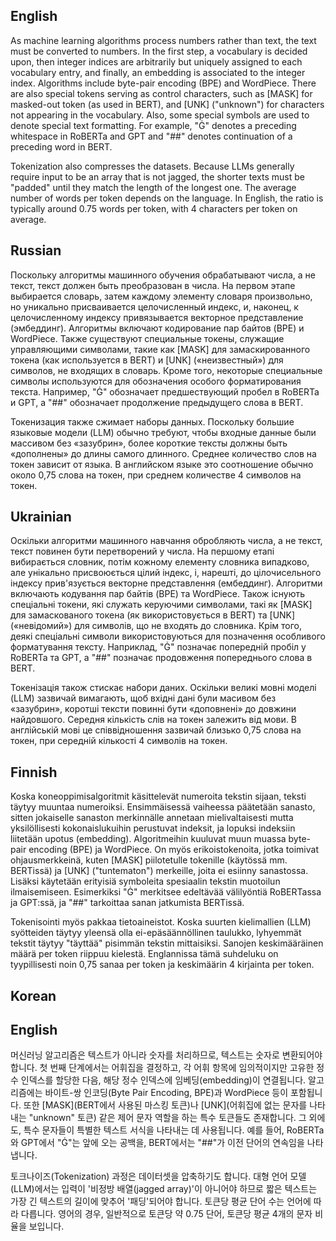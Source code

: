 ## English

As machine learning algorithms process numbers rather than text, the text must be converted to numbers. In the first step, a vocabulary is decided upon, then integer indices are arbitrarily but uniquely assigned to each vocabulary entry, and finally, an embedding is associated to the integer index. Algorithms include byte-pair encoding (BPE) and WordPiece. There are also special tokens serving as control characters, such as [MASK] for masked-out token (as used in BERT), and [UNK] ("unknown") for characters not appearing in the vocabulary. Also, some special symbols are used to denote special text formatting. For example, "Ġ" denotes a preceding whitespace in RoBERTa and GPT and "##" denotes continuation of a preceding word in BERT.

Tokenization also compresses the datasets. Because LLMs generally require input to be an array that is not jagged, the shorter texts must be "padded" until they match the length of the longest one. The average number of words per token depends on the language. In English, the ratio is typically around 0.75 words per token, with 4 characters per token on average.


## Russian

Поскольку алгоритмы машинного обучения обрабатывают числа, а не текст, текст должен быть преобразован в числа. На первом этапе выбирается словарь, затем каждому элементу словаря произвольно, но уникально присваивается целочисленный индекс, и, наконец, к целочисленному индексу привязывается векторное представление (эмбеддинг). Алгоритмы включают кодирование пар байтов (BPE) и WordPiece. Также существуют специальные токены, служащие управляющими символами, такие как [MASK] для замаскированного токена (как используется в BERT) и [UNK] («неизвестный») для символов, не входящих в словарь. Кроме того, некоторые специальные символы используются для обозначения особого форматирования текста. Например, "Ġ" обозначает предшествующий пробел в RoBERTa и GPT, а "##" обозначает продолжение предыдущего слова в BERT.

Токенизация также сжимает наборы данных. Поскольку большие языковые модели (LLM) обычно требуют, чтобы входные данные были массивом без «зазубрин», более короткие тексты должны быть «дополнены» до длины самого длинного. Среднее количество слов на токен зависит от языка. В английском языке это соотношение обычно около 0,75 слова на токен, при среднем количестве 4 символов на токен.

## Ukrainian

Оскільки алгоритми машинного навчання обробляють числа, а не текст, текст повинен бути перетворений у числа. На першому етапі вибирається словник, потім кожному елементу словника випадково, але унікально присвоюється цілий індекс, і, нарешті, до цілочисельного індексу прив'язується векторне представлення (ембеддинг). Алгоритми включають кодування пар байтів (BPE) та WordPiece. Також існують спеціальні токени, які служать керуючими символами, такі як [MASK] для замаскованого токена (як використовується в BERT) та [UNK] («невідомий») для символів, що не входять до словника. Крім того, деякі спеціальні символи використовуються для позначення особливого форматування тексту. Наприклад, "Ġ" позначає попередній пробіл у RoBERTa та GPT, а "##" позначає продовження попереднього слова в BERT.

Токенізація також стискає набори даних. Оскільки великі мовні моделі (LLM) зазвичай вимагають, щоб вхідні дані були масивом без «зазубрин», коротші тексти повинні бути «доповнені» до довжини найдовшого. Середня кількість слів на токен залежить від мови. В англійській мові це співвідношення зазвичай близько 0,75 слова на токен, при середній кількості 4 символів на токен.

## Finnish

Koska koneoppimisalgoritmit käsittelevät numeroita tekstin sijaan, teksti täytyy muuntaa numeroiksi. Ensimmäisessä vaiheessa päätetään sanasto, sitten jokaiselle sanaston merkinnälle annetaan mielivaltaisesti mutta yksilöllisesti kokonaislukuihin perustuvat indeksit, ja lopuksi indeksiin liitetään upotus (embedding). Algoritmeihin kuuluvat muun muassa byte-pair encoding (BPE) ja WordPiece. On myös erikoistokenoita, jotka toimivat ohjausmerkkeinä, kuten [MASK] piilotetulle tokenille (käytössä mm. BERTissä) ja [UNK] ("tuntematon") merkeille, joita ei esiinny sanastossa. Lisäksi käytetään erityisiä symboleita spesiaalin tekstin muotoilun ilmaisemiseen. Esimerkiksi "Ġ" merkitsee edeltävää välilyöntiä RoBERTassa ja GPT:ssä, ja "##" tarkoittaa sanan jatkumista BERTissä.

Tokenisointi myös pakkaa tietoaineistot. Koska suurten kielimallien (LLM) syötteiden täytyy yleensä olla ei-epäsäännöllinen taulukko, lyhyemmät tekstit täytyy "täyttää" pisimmän tekstin mittaisiksi. Sanojen keskimääräinen määrä per token riippuu kielestä. Englannissa tämä suhdeluku on tyypillisesti noin 0,75 sanaa per token ja keskimäärin 4 kirjainta per token.

## Korean

## English

머신러닝 알고리즘은 텍스트가 아니라 숫자를 처리하므로, 텍스트는 숫자로 변환되어야 합니다. 첫 번째 단계에서는 어휘집을 결정하고, 각 어휘 항목에 임의적이지만 고유한 정수 인덱스를 할당한 다음, 해당 정수 인덱스에 임베딩(embedding)이 연결됩니다. 알고리즘에는 바이트-쌍 인코딩(Byte Pair Encoding, BPE)과 WordPiece 등이 포함됩니다. 또한 [MASK](BERT에서 사용된 마스킹 토큰)나 [UNK](어휘집에 없는 문자를 나타내는 "unknown" 토큰) 같은 제어 문자 역할을 하는 특수 토큰들도 존재합니다. 그 외에도, 특수 문자들이 특별한 텍스트 서식을 나타내는 데 사용됩니다. 예를 들어, RoBERTa와 GPT에서 "Ġ"는 앞에 오는 공백을, BERT에서는 "##"가 이전 단어의 연속임을 나타냅니다.

토크나이즈(Tokenization) 과정은 데이터셋을 압축하기도 합니다. 대형 언어 모델(LLM)에서는 입력이 '비정방 배열(jagged array)'이 아니어야 하므로 짧은 텍스트는 가장 긴 텍스트의 길이에 맞추어 '패딩'되어야 합니다. 토큰당 평균 단어 수는 언어에 따라 다릅니다. 영어의 경우, 일반적으로 토큰당 약 0.75 단어, 토큰당 평균 4개의 문자 비율을 보입니다.
